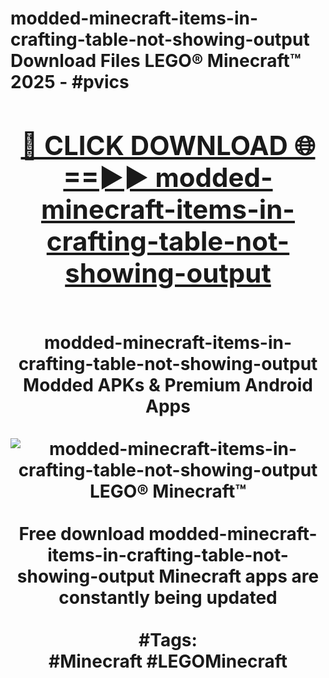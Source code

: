 <h1>modded-minecraft-items-in-crafting-table-not-showing-output Download Files LEGO® Minecraft™ 2025 - #pvics
<br>
<div align="center">
<h2><a href="https://apps.freeplayer/?modded-minecraft-items-in-crafting-table-not-showing-output" rel="nofollow">🔴 CLICK DOWNLOAD 🌐==►► modded-minecraft-items-in-crafting-table-not-showing-output</a></h2>
<br>
modded-minecraft-items-in-crafting-table-not-showing-output Modded APKs & Premium Android Apps
<br>
<br>
<a href="https://apps.freeplayer/?modded-minecraft-items-in-crafting-table-not-showing-output" rel="nofollow" data-target="animated-image.originalLink"><img src="https://github.com/user-attachments/assets/0f9c940e-d8b0-45ae-aac7-cd30a18b3e1c" alt="modded-minecraft-items-in-crafting-table-not-showing-output LEGO® Minecraft™" style="max-width: 100%; display: inline-block;" data-target="animated-image.originalImage"></a>
<br><br>
Free download modded-minecraft-items-in-crafting-table-not-showing-output Minecraft apps are constantly being updated
<br><br>
#Tags:
<br>
#Minecraft #LEGOMinecraft
</div>
<br>